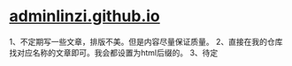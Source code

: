 # [adminlinzi.github.io](https://adminlinzi.github.io/)
1、不定期写一些文章，排版不美。但是内容尽量保证质量。
2、直接在我的仓库找对应名称的文章即可。我会都设置为html后缀的。
3、待定
